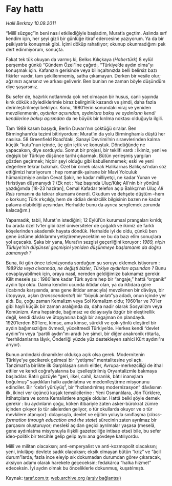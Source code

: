# Fay hattı

*Halil Berktay 10.09.2011*

<div class="yazi"><p>“Millî süzgeç”in beni nasıl etkilediğiyle başladım, Murat’a geçtim. Aslında sırf kendim için, her şeyi gizli bir günlüğe itiraf edercesine yazıyorum. Ya da bir psikiyatrla konuşmak gibi. İçimi döküp rahatlıyor; okunup okunmadığımı pek dert edinmiyorum, sonuçta. </p>
<p>Fakat tek tük okuyan da varmış ki, Belkıs Kılıçkaya (<i>Habertürk</i>) 8 eylül perşembe günkü “Gündem Özel”ine çağırdı, “Türkiye’de aydın olma”yı konuşmak için. Kafanızın gerisinde veya bilinçaltınızda belli belirsiz bazı fikirler vardır, tam şekillenmemiş, satha çıkamayan. Derken bir vesile olur; ağzınızı açarsınız ve arkası geliverir. Ben bunları ne zaman böyle düşündüm diye şaşarsınız. </p>
<p>Bu sefer de, hazırlık notlarımda çok net olmayan bir husus, canlı yayında kırık dökük söylediklerimle biraz belirginlik kazandı ve şimdi, daha fazla derinleştirilmeyi bekliyor. Konu, 1980’lerin sonundaki viraj ve yeniden mevzilenmenin, <i>aydınlar açısından, aydınlara bakış ve aydınların kendi kendilerine bakışı açısından</i> da ne büyük bir kırılma noktası olduğuyla ilgili.</p>
<p>Tam 1989 kasım başıydı, Berlin Duvarı’nın çöktüğü sıralar. Ben Birmingham’da tezimi bitiriyordum; Murat’ın da yolu Birmingham’a düştü her nasılsa. 58 Greenfield Road’daki, Sanayi Devrimi’nin sıraevlerinden kalma küçük “kutu”nun içinde, üç gün içtik ve konuştuk. Döndüğünde ne yapacaksın, diye sorduydu. Somut bir projesi, bir teklifi vardı : İkimiz, yeni ve değişik bir Türkiye düşünce tarihi çıkarmak. Bütün yerleşmiş yargıları gözden geçirmek; hiçbir şeyi olduğu gibi kabullenmemek; eski ve yeni değerlere tekrar bakmak. Özel bir örnek olarak Halikarnas Balıkçısı’ndan söz ettiğimizi hatırlıyorum : hep romantik-şairane bir Mavi Yolculuk hümanizmiyle anılan Cevat Şakir, ne kadar milliyetçi, ne kadar Yunan ve Hıristiyan düşmanıydı ? (Ek not : Yaz başında Uluç/Kılıç Ali’nin bir yönünü yazdığımda [18-23 haziran], Cemal Kafadar telefon açıp Balıkçı’nın <i>Uluç Ali Reis</i> romanını da tekrar okumamı önerdi. Okudum ve dehşete düştüm –hem o korkunç Türk ırkçılığı, hem de iddialı denizcilik bilgisinin bazen ne kadar palavra olabildiği açısından. Herhalde bunu da ayrıca sergilemek zorunda kalacağım.) </p>
<p>Yapamadık, tabii, Murat’ın istediğini; 12 Eylül’ün kurumsal prangaları kırıldı; bu arada özel tv’ler gibi özel üniversiteler de çoğaldı ve ikimiz de farklı köşelerinden akademik hayata döndük. Herhalde iyi de oldu, çünkü ben gene üstüme aldıklarımı yetiştiremeyecektim ve bu da bazı elîm sonuçlara yol açacaktı. Şaka bir yana, Murat’ın sezgisi geçerliğini koruyor : <i>1989, niçin Türkiye’nin düşünsel geçmişini yeniden düşünmeye başlamanın da doğru zamanıydı ?</i></p>
<p>Buna, iki gün önce televizyonda sorduğum şu soruyu eklemek istiyorum : <i>1989’da veya civarında, ne değişti bizler, Türkiye aydınları açısından ?</i> Bunu cevaplayabilmek için, oraya nasıl, nereden geldiğimize bakmamız gerekir. Kilit mesele şu : 1980’lere kadar Türk aydını hep bir “angaje,” hattâ “organik” aydın tipi oldu. Daima kendini ucunda iktidar olan, ya da iktidara göre (icabında karşısında, ama gene iktidar amacıyla) mevzilenen bir dâvâya, bir ütopyaya, aşkın (<i>transcendental</i>) bir “büyük anlatı”ya adadı, onun içinde yer aldı. Bu, çoğu zaman Kemalizm veya Sol Kemalizm oldu; 1960’lar ve 70’ler gibi hayli küçük bir zaman aralığında da, daha nadir olarak Sosyalizm veya Komünizm. Ama hepsinde, bağımsız ve dolayısıyla özgür bir eleştirellik değil, kendi dâvâsı ve ütopyasına bağlı bir angajman ön plandaydı. 1920’lerden 80’lere, kimse, ama kimse, sürekli ve çok-yönlü eleştirel bir aydın bağımsızlığını övmedi, yüceltmedi Türkiye’de. Herkes kendi “devlet aydını”nı veya “partili aydın”ını aradı (ve şimdi, bir diğer anakronik rötarla, “serhildanlarına lâyık, Önderliği yüzde yüz destekleyen sahici Kürt aydını”nı arıyor).</p>
<p>Bunun ardındaki dinamikler oldukça açık olsa gerek. Modernitenin Türkiye’ye gecikerek gelmesi bir “yetişme” mentalitesine yol açtı. Tanzimat’la birlikte ilk Garplılaşan sınırlı elitler, Avrupa-merkezciliği de ithal ettiler ve kendi coğrafyalarına bu içselleştirilmiş Oryantalizmle bakmaya başladılar. Batılı gözüyle “geri, ilkel, cahil, karanlık, bâtıl inanışlara boğulmuş” saydıkları halkı aydınlatma ve medenîleştirme misyonunu edindiler. Bir “cebrî yürüyüş”, bir “hızlandırılmış modernizasyon” dâvâsının ilk, ikinci ver üçüncü kuşak temsilcilerine : Yeni Osmanlılara, Jön Türklere, İttihatçılara ve sonra Kemalistlere angaje oldular. Hattâ belki şöyle demek gerekir : bu aydınların çoğu, köken itibariyle zaten asker-bürokrat zümre içinden çıkıyor (o tür ailelerden geliyor, o tür okullarda okuyor ve o tür mevkilere atanıyor): dolayısıyla, devlet ve eğitim yoluyla sınıflaşma (<i>class-formation through education and the state</i>) sürecinin zaten ayrılmaz bir parçasını oluşturuyor; meslekî açıdan geçici ayrılmalar yaşasa (meselâ, gene aydınlatma misyonuyla ilişkili gazeteciliğe intisap etse) bile, bu sefer ideo-politik bir tercihle gelip gelip aynı ana gövdeye katılıyordu. </p>
<p>Millî ve militan olacaksın; anti-emperyalist ve anti-kozmopolit olacaksın; yeni, inkılâpçı devlete sadık olacaksın; eksik olmayan bütün “kriz” ve “âcil durum”larda, fazla ince eleyip sık dokumadan durumdan görev çıkaracak, aksiyon adamı olarak harekete geçeceksin; fedakârca “halka hizmet” edeceksin. İyi aydın olmak bu önceliklerle dokunmuş, kuşatılmıştı.</p>
</div>

Kaynak: [taraf.com.tr](http://www.taraf.com.tr/halil-berktay/makale-fay-hatti.htm), [web.archive.org (arşiv bağlantısı)](http://web.archive.org/web/20130823085922/http://www.taraf.com.tr/halil-berktay/makale-fay-hatti.htm)
